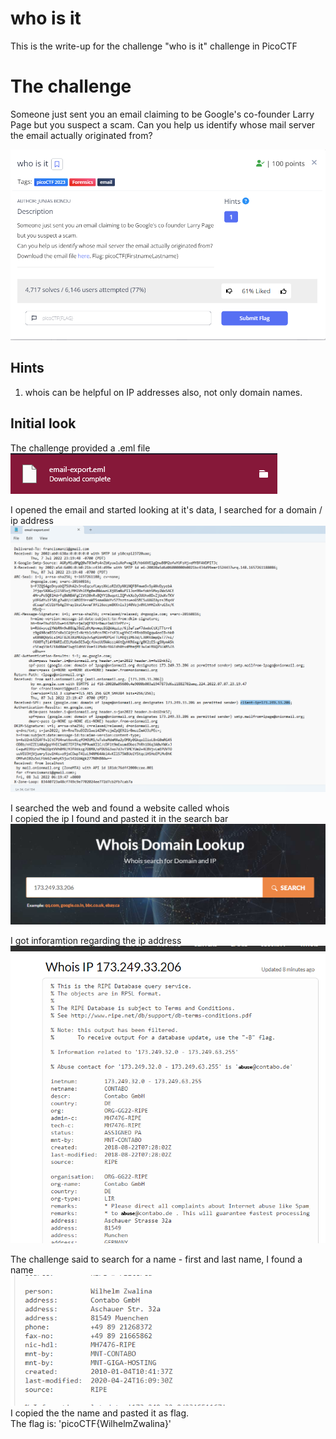 # who is it
This is the write-up for the challenge "who is it" challenge in PicoCTF

# The challenge
Someone just sent you an email claiming to be Google's co-founder Larry Page but you suspect a scam.
Can you help us identify whose mail server the email actually originated from?

![](img/challenge.png)

## Hints
1. whois can be helpful on IP addresses also, not only domain names.

## Initial look
The challenge provided a .eml file
![](img/file_downloaded.png)

I opened the email and started looking at it's data, I searched for a domain / ip address 
![](img/email_with_ip.png)

I searched the web and found a website called whois<br/>
I copied the ip I found and pasted it in the search bar<br/>
![](img/whois_search.png)

I got inforamtion regarding the ip address
![](img/whois_result.png)

The challenge said to search for a name - first and last name, I found a name
![](img/whois_data.png)
I copied the the name and pasted it as flag.
<br/>
The flag is: 'picoCTF{WilhelmZwalina}'

